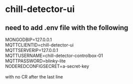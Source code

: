 # chill-detector-ui
## need to add .env file with the following
MONGODBIP=127.0.0.1<br/>
MQTTCLIENTID=chill-detector-ui<br/>
MQTTSERVERIP=127.0.0.1<br/>
MQTTUSERNAME=chill-detector-controlbox-01<br/>
MQTTPASSWORD=blinky-lite<br/>
NODEREDCONFIGSECRET=a-secret-key<br/>
<br/>
with no CR after the last line

